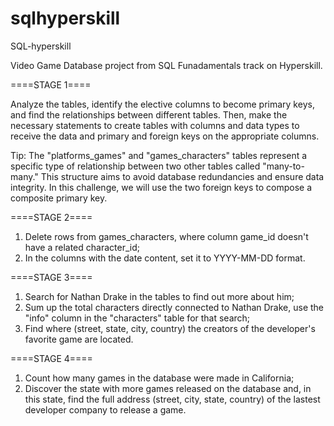 # sqlhyperskill
SQL-hyperskill

Video Game Database project from SQL Funadamentals track on Hyperskill.

====STAGE 1====

Analyze the tables, identify the elective columns to become primary keys, and find the relationships between different tables. Then, make the necessary statements to create tables with columns and data types to receive the data and primary and foreign keys on the appropriate columns.

Tip: The "platforms_games" and "games_characters" tables represent a specific type of relationship between two other tables called "many-to-many." This structure aims to avoid database redundancies and ensure data integrity. In this challenge, we will use the two foreign keys to compose a composite primary key.

====STAGE 2====

1. Delete rows from games_characters, where column game_id doesn't have a related character_id;
2. In the columns with the date content, set it to YYYY-MM-DD format.

====STAGE 3====

1. Search for Nathan Drake in the tables to find out more about him;
2. Sum up the total characters directly connected to Nathan Drake, use the "info" column in the "characters" table for that search;
3. Find where (street, state, city, country) the creators of the developer's favorite game are located.

====STAGE 4====

1. Count how many games in the database were made in California;
2. Discover the state with more games released on the database and, in this state, find the full address (street, city, state, country) of the lastest developer company to release a game.
